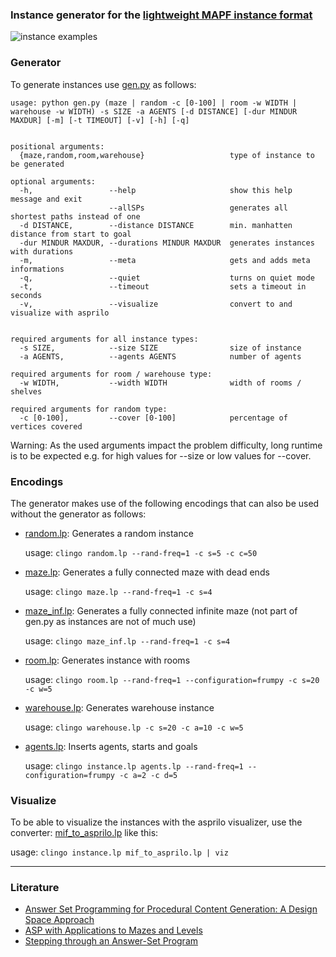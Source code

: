 ### Instance generator for the [lightweight MAPF instance format](https://github.com/krr-up/mapf-instance-format)

![instance examples](https://github.com/krr-up/mapf-instance-generators/blob/main/examples/example.png "instance examples")

### Generator
To generate instances use [gen.py](https://github.com/krr-up/mapf-instance-generators/blob/main/gen.py) as follows:

```
usage: python gen.py (maze | random -c [0-100] | room -w WIDTH | warehouse -w WIDTH) -s SIZE -a AGENTS [-d DISTANCE] [-dur MINDUR MAXDUR] [-m] [-t TIMEOUT] [-v] [-h] [-q]


positional arguments:
  {maze,random,room,warehouse}                   type of instance to be generated

optional arguments:
  -h,                 --help                     show this help message and exit
                      --allSPs                   generates all shortest paths instead of one
  -d DISTANCE,        --distance DISTANCE        min. manhatten distance from start to goal
  -dur MINDUR MAXDUR, --durations MINDUR MAXDUR  generates instances with durations
  -m,                 --meta                     gets and adds meta informations
  -q,                 --quiet                    turns on quiet mode
  -t,                 --timeout                  sets a timeout in seconds
  -v,                 --visualize                convert to and visualize with asprilo


required arguments for all instance types:
  -s SIZE,            --size SIZE                size of instance
  -a AGENTS,          --agents AGENTS            number of agents

required arguments for room / warehouse type:
  -w WIDTH,           --width WIDTH              width of rooms / shelves

required arguments for random type:
  -c [0-100],         --cover [0-100]            percentage of vertices covered
  ```
Warning: As the used arguments impact the problem difficulty, long runtime is to be expected e.g. for high values for --size or low values for --cover.
  
### Encodings
The generator makes use of the following encodings that can also be used without the generator as follows:

- [random.lp](https://github.com/krr-up/mapf-instance-generators/blob/main/encodings/random.lp): Generates a random instance

  usage: `clingo random.lp --rand-freq=1 -c s=5 -c c=50`
  
- [maze.lp](https://github.com/krr-up/mapf-instance-generators/blob/main/encodings/maze.lp): Generates a fully connected maze with dead ends

  usage: `clingo maze.lp --rand-freq=1 -c s=4`

- [maze_inf.lp](https://github.com/krr-up/mapf-instance-generators/blob/main/encodings/maze_inf.lp): Generates a fully connected infinite maze (not part of gen.py as instances are not of much use)

  usage: `clingo maze_inf.lp --rand-freq=1 -c s=4`

- [room.lp](https://github.com/krr-up/mapf-instance-generators/blob/main/encodings/room.lp): Generates instance with rooms

  usage: `clingo room.lp --rand-freq=1 --configuration=frumpy -c s=20 -c w=5`
  
- [warehouse.lp](https://github.com/krr-up/mapf-instance-generators/blob/main/encodings/warehouse.lp): Generates warehouse instance

  usage: `clingo warehouse.lp -c s=20 -c a=10 -c w=5` 

- [agents.lp](https://github.com/krr-up/mapf-instance-generators/blob/main/encodings/agents.lp): Inserts agents, starts and goals

  usage: `clingo instance.lp agents.lp --rand-freq=1 --configuration=frumpy -c a=2 -c d=5`

### Visualize
To be able to visualize the instances with the asprilo visualizer, use the converter: [mif_to_asprilo.lp](https://github.com/krr-up/mapf-instance-format/blob/main/mif_to_asprilo.lp) like this:

usage: `clingo instance.lp mif_to_asprilo.lp | viz`
___
### Literature
- [Answer Set Programming for Procedural Content Generation: A Design Space Approach](https://doi.org/10.1109/TCIAIG.2011.2158545)
- [ASP with Applications to Mazes and Levels](https://doi.org/10.1007/978-3-319-42716-4_8)
- [Stepping through an Answer-Set Program](https://doi.org/10.1007/978-3-642-20895-9_13)
